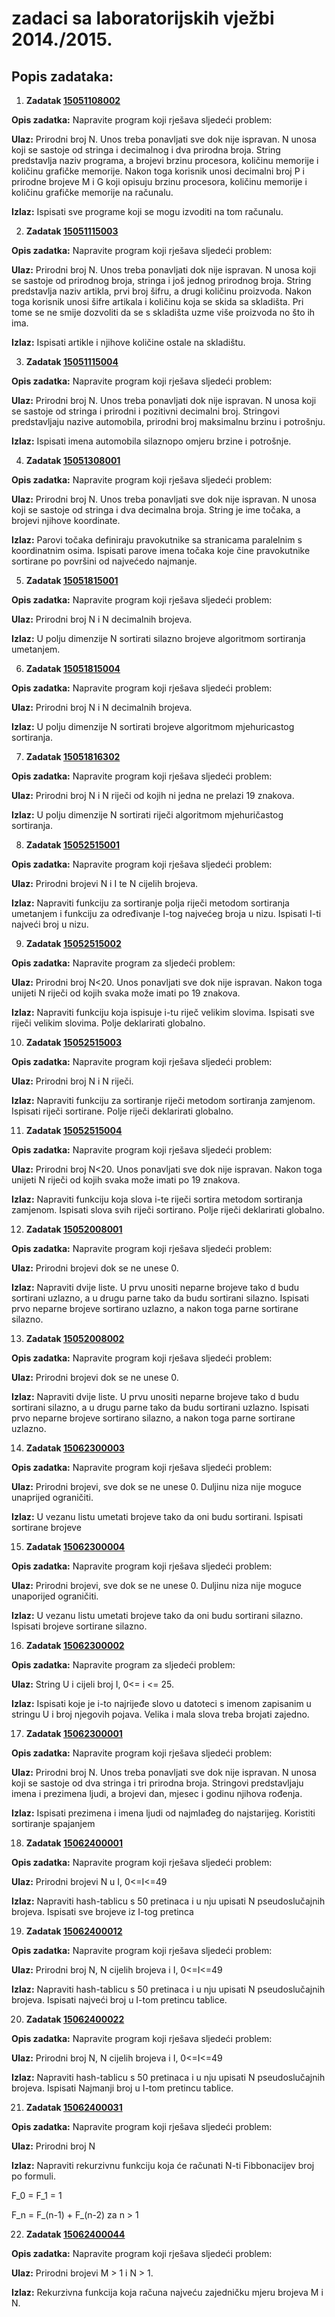 # zadaci sa laboratorijskih vježbi 2014./2015.

## Popis zadataka:
1. __Zadatak [15051108002](https://github.com/matijabelec/cpp-algorithms/blob/master/prog1-examples/labs/1415/15051108002.cpp)__
  
  __Opis zadatka:__
  Napravite program koji rješava sljedeći problem:
  
  __Ulaz:__ Prirodni broj N. Unos treba ponavljati sve dok nije ispravan. N unosa
  koji se sastoje od stringa i decimalnog i dva prirodna broja. String 
  predstavlja naziv programa, a brojevi brzinu procesora, količinu 
  memorije i količinu grafičke memorije. Nakon toga korisnik unosi 
  decimalni broj P i prirodne brojeve M i G koji opisuju brzinu 
  procesora, količinu memorije i količinu grafičke memorije na računalu.
  
  __Izlaz:__ Ispisati sve programe koji se mogu izvoditi na tom računalu.

2. __Zadatak [15051115003](https://github.com/matijabelec/cpp-algorithms/blob/master/prog1-examples/labs/1415/15051115003.cpp)__

  __Opis zadatka:__
  Napravite program koji rješava sljedeći problem:
  
  __Ulaz:__ Prirodni broj N. Unos treba ponavljati dok nije ispravan. N unosa 
  koji se sastoje od prirodnog broja, stringa i još jednog prirodnog 
  broja. String predstavlja naziv artikla, prvi broj šifru, a drugi 
  količinu proizvoda. Nakon toga korisnik unosi šifre artikala i 
  količinu koja se skida sa skladišta. Pri tome se ne smije dozvoliti 
  da se s skladišta uzme više proizvoda no što ih ima.
  
  __Izlaz:__ Ispisati artikle i njihove količine ostale na skladištu.

3. __Zadatak [15051115004](https://github.com/matijabelec/cpp-algorithms/blob/master/prog1-examples/labs/1415/15051115004.cpp)__

  __Opis zadatka:__
  Napravite program koji rješava sljedeći problem:
  
  __Ulaz:__ Prirodni broj N. Unos treba ponavljati dok nije ispravan. N unosa 
  koji se sastoje od stringa i prirodni i pozitivni decimalni broj. 
  Stringovi predstavljaju nazive automobila, prirodni broj maksimalnu 
  brzinu i potrošnju.
  
  __Izlaz:__ Ispisati imena automobila silaznopo omjeru brzine i potrošnje.

4. __Zadatak [15051308001](https://github.com/matijabelec/cpp-algorithms/blob/master/prog1-examples/labs/1415/15051308001.cpp)__
  
  __Opis zadatka:__
  Napravite program koji rješava sljedeći problem:
  
  __Ulaz:__ Prirodni broj N. Unos treba ponavljati sve dok nije ispravan. N unosa 
  koji se sastoje od stringa i dva decimalna broja. String je ime 
  točaka, a brojevi njihove koordinate.
  
  __Izlaz:__ Parovi točaka definiraju pravokutnike sa stranicama paralelnim s 
  koordinatnim osima. Ispisati parove imena točaka koje čine 
  pravokutnike sortirane po površini od najvećedo najmanje.

5. __Zadatak [15051815001](https://github.com/matijabelec/cpp-algorithms/blob/master/prog1-examples/labs/1415/15051815001.cpp)__
  
  __Opis zadatka:__
  Napravite program koji rješava sljedeći problem:
  
  __Ulaz:__ Prirodni broj N i N decimalnih brojeva.
  
  __Izlaz:__ U polju dimenzije N sortirati silazno brojeve algoritmom sortiranja 
  umetanjem.

6. __Zadatak [15051815004](https://github.com/matijabelec/cpp-algorithms/blob/master/prog1-examples/labs/1415/15051815004.cpp)__
  
  __Opis zadatka:__
  Napravite program koji rješava sljedeći problem:
  
  __Ulaz:__ Prirodni broj N i N decimalnih brojeva.
  
  __Izlaz:__ U polju dimenzije N sortirati brojeve algoritmom mjehuricastog 
  sortiranja.

7. __Zadatak [15051816302](https://github.com/matijabelec/cpp-algorithms/blob/master/prog1-examples/labs/1415/15051816302.cpp)__
  
  __Opis zadatka:__
  Napravite program koji rješava sljedeći problem:
  
  __Ulaz:__ Prirodni broj N i N riječi od kojih ni jedna ne prelazi 19 znakova.
  
  __Izlaz:__ U polju dimenzije N sortirati riječi algoritmom mjehuričastog 
  sortiranja.

8. __Zadatak [15052515001](https://github.com/matijabelec/cpp-algorithms/blob/master/prog1-examples/labs/1415/15052515001.cpp)__
  
  __Opis zadatka:__
  Napravite program koji rješava sljedeći problem:
  
  __Ulaz:__ Prirodni brojevi N i I te N cijelih brojeva.
  
  __Izlaz:__ Napraviti funkciju za sortiranje polja riječi metodom sortiranja 
  umetanjem i funkciju za određivanje I-tog najvećeg broja u nizu. 
  Ispisati I-ti najveći broj u nizu.

9. __Zadatak [15052515002](https://github.com/matijabelec/cpp-algorithms/blob/master/prog1-examples/labs/1415/15052515002.cpp)__
  
  __Opis zadatka:__
  Napravite program za sljedeći problem:
  
  __Ulaz:__ Prirodni broj N<20. Unos ponavljati sve dok nije ispravan. Nakon toga 
  unijeti N riječi od kojih svaka može imati po 19 znakova. 
  
  __Izlaz:__ Napraviti funkciju koja ispisuje i-tu riječ velikim slovima. 
  Ispisati sve riječi velikim slovima. Polje deklarirati globalno.

10. __Zadatak [15052515003](https://github.com/matijabelec/cpp-algorithms/blob/master/prog1-examples/labs/1415/15052515003.cpp)__
  
  __Opis zadatka:__
  Napravite program koji rješava sljedeći problem:
  
  __Ulaz:__ Prirodni broj N i N riječi.
  
  __Izlaz:__ Napraviti funkciju za sortiranje riječi metodom sortiranja 
  zamjenom. Ispisati riječi sortirane. Polje riječi deklarirati 
  globalno.

11. __Zadatak [15052515004](https://github.com/matijabelec/cpp-algorithms/blob/master/prog1-examples/labs/1415/15052515004.cpp)__
  
  __Opis zadatka:__
  Napravite program koji rješava sljedeći problem:
  
  __Ulaz:__ Prirodni broj N<20. Unos ponavljati sve dok nije ispravan. Nakon toga 
  unijeti N riječi od kojih svaka može imati po 19 znakova.
  
  __Izlaz:__ Napraviti funkciju koja slova i-te riječi sortira metodom sortiranja 
  zamjenom. Ispisati slova svih riječi sortirano. Polje riječi 
  deklarirati globalno.

12. __Zadatak [15052008001](https://github.com/matijabelec/cpp-algorithms/blob/master/prog1-examples/labs/1415/15052008001.cpp)__
  
  __Opis zadatka:__
  Napravite program koji rješava sljedeći problem:
  
  __Ulaz:__ Prirodni brojevi dok se ne unese 0.
  
  __Izlaz:__ Napraviti dvije liste. U prvu unositi neparne brojeve tako d budu 
  sortirani uzlazno, a u drugu parne tako da budu sortirani silazno. 
  Ispisati prvo neparne brojeve sortirano uzlazno, a nakon toga parne 
  sortirane silazno.

13. __Zadatak [15052008002](https://github.com/matijabelec/cpp-algorithms/blob/master/prog1-examples/labs/1415/15052008002.cpp)__
  
  __Opis zadatka:__
  Napravite program koji rješava sljedeći problem:
  
  __Ulaz:__ Prirodni brojevi dok se ne unese 0.
  
  __Izlaz:__ Napraviti dvije liste. U prvu unositi neparne brojeve tako d budu 
  sortirani silazno, a u drugu parne tako da budu sortirani uzlazno. 
  Ispisati prvo neparne brojeve sortirano silazno, a nakon toga parne 
  sortirane uzlazno.

14. __Zadatak [15062300003](https://github.com/matijabelec/cpp-algorithms/blob/master/prog1-examples/labs/1415/15062300003.cpp)__
  
  __Opis zadatka:__
  Napravite program koji rješava sljedeći problem:
  
  __Ulaz:__ Prirodni brojevi, sve dok se ne unese 0. Duljinu niza nije moguce
  unaprijed ograničiti.
  
  __Izlaz:__ U vezanu listu umetati brojeve tako da oni budu sortirani. Ispisati
  sortirane brojeve
  
15. __Zadatak [15062300004](https://github.com/matijabelec/cpp-algorithms/blob/master/prog1-examples/labs/1415/15062300004.cpp)__
  
  __Opis zadatka:__
  Napravite program koji rješava sljedeći problem:
  
  __Ulaz:__ Prirodni brojevi, sve dok se ne unese 0. Duljinu niza nije moguce
  unaporijed ograničiti.
  
  __Izlaz:__ U vezanu listu umetati brojeve tako da oni budu sortirani silazno.
  Ispisati brojeve sortirane silazno.

16. __Zadatak [15062300002](https://github.com/matijabelec/cpp-algorithms/blob/master/prog1-examples/labs/1415/15062300002.cpp)__
  
  __Opis zadatka:__
  Napravite program za sljedeći problem:
  
  __Ulaz:__ String U i cijeli broj I, 0<= i <= 25.
  
  __Izlaz:__ Ispisati koje je i-to najrijeđe slovo u datoteci s imenom zapisanim
  u stringu U i broj njegovih pojava. Velika i mala slova treba
  brojati zajedno.

17. __Zadatak [15062300001](https://github.com/matijabelec/cpp-algorithms/blob/master/prog1-examples/labs/1415/15062300001.cpp)__
  
  __Opis zadatka:__
  Napravite program koji rješava sljedeći problem:
  
  __Ulaz:__ Prirodni broj N. Unos treba ponavljati sve dok nije ispravan. N unosa
  koji se sastoje od dva stringa i tri prirodna broja. Stringovi
  predstavljaju imena i prezimena ljudi, a brojevi dan, mjesec i godinu
  njihova rođenja.
  
  __Izlaz:__ Ispisati prezimena i imena ljudi od najmlađeg do najstarijeg.
  Koristiti sortiranje spajanjem

18. __Zadatak [15062400001](https://github.com/matijabelec/cpp-algorithms/blob/master/prog1-examples/labs/1415/15062400001.cpp)__
  
  __Opis zadatka:__
  Napravite program koji rješava sljedeći problem:
  
  __Ulaz:__ Prirodni brojevi N u I, 0<=I<=49
  
  __Izlaz:__ Napraviti hash-tablicu s 50 pretinaca i u nju upisati N
  pseudoslučajnih brojeva. Ispisati sve brojeve iz I-tog pretinca

19. __Zadatak [15062400012](https://github.com/matijabelec/cpp-algorithms/blob/master/prog1-examples/labs/1415/15062400012.cpp)__
  
  __Opis zadatka:__
  Napravite program koji rješava sljedeći problem:
  
  __Ulaz:__ Prirodni broj N, N cijelih brojeva i I, 0<=I<=49
  
  __Izlaz:__ Napraviti hash-tablicu s 50 pretinaca i u nju upisati N
  pseudoslučajnih brojeva. Ispisati najveći broj u I-tom pretincu 
  tablice.

20. __Zadatak [15062400022](https://github.com/matijabelec/cpp-algorithms/blob/master/prog1-examples/labs/1415/15062400022.cpp)__
  
  __Opis zadatka:__
  Napravite program koji rješava sljedeći problem:
  
  __Ulaz:__ Prirodni broj N, N cijelih brojeva i I, 0<=I<=49
  
  __Izlaz:__ Napraviti hash-tablicu s 50 pretinaca i u nju upisati N
  pseudoslučajnih brojeva. Ispisati Najmanji broj u I-tom pretincu 
  tablice.

21. __Zadatak [15062400031](https://github.com/matijabelec/cpp-algorithms/blob/master/prog1-examples/labs/1415/15062400031.cpp)__
  
  __Opis zadatka:__
  Napravite program koji rješava sljedeći problem:
  
  __Ulaz:__ Prirodni broj N
  
  __Izlaz:__ Napraviti rekurzivnu funkciju koja će računati N-ti Fibbonacijev 
  broj po formuli.
  
  F_0 = F_1 = 1
  
  F_n = F_(n-1) + F_(n-2) za n > 1

22. __Zadatak [15062400044](https://github.com/matijabelec/cpp-algorithms/blob/master/prog1-examples/labs/1415/15062400044.cpp)__
  
  __Opis zadatka:__
  Napravite program koji rješava sljedeći problem:
  
  __Ulaz:__ Prirodni brojevi M > 1 i N > 1.
  
  __Izlaz:__ Rekurzivna funkcija koja računa najveću zajedničku mjeru brojeva M 
  i N.



